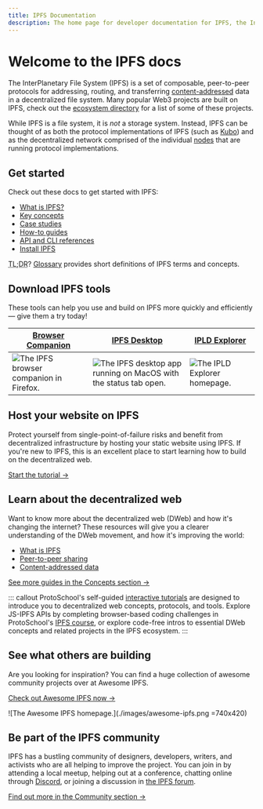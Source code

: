 ```yaml
---
title: IPFS Documentation
description: The home page for developer documentation for IPFS, the InterPlanetary File System.
---
```


# Welcome to the IPFS docs

The InterPlanetary File System (IPFS) is a set of composable, peer-to-peer protocols for addressing, routing, and transferring [content-addressed](concepts/glossary.md#content-addressing) data in a decentralized file system. Many popular Web3 projects are built on IPFS, check out the [ecosystem directory](https://ecosystem.ipfs.tech) for a list of some of these projects.

While IPFS is a file system, it is _not_ a storage system. Instead, IPFS can be thought of as both the protocol implementations of IPFS (such as [Kubo](concepts/glossary.md#kubo)) and as the decentralized network comprised of the individual [nodes](concepts/glossary.md#node) that are running protocol implementations.

## Get started

Check out these docs to get started with IPFS:

- [What is IPFS?](concepts/what-is-ipfs.md#what-is-ipfs)
- [Key concepts](concepts/README.md)
- [Case studies](concepts/README.md#examples-and-case-studies)
- [How-to guides](how-to/README.md)
- [API and CLI references](reference/README.md)
- [Install IPFS](install/README.md)

<abbr title="too long; didn't read">TL;DR</abbr>? [Glossary](concepts/glossary.md) provides short definitions of IPFS terms and concepts.


## Download IPFS tools

These tools can help you use and build on IPFS more quickly and efficiently — give them a try today!

| [Browser Companion](https://github.com/ipfs-shipyard/ipfs-companion)            | [IPFS Desktop](https://github.com/ipfs-shipyard/ipfs-desktop)                                          | [IPLD Explorer](https://explore.ipld.io/)                           |
| ------------------------------------------------------------------------------- | ------------------------------------------------------------------------------------------------------ | ------------------------------------------------------------------- |
| ![The IPFS browser companion in Firefox.](./images/ipfs-companion.png) | ![The IPFS desktop app running on MacOS with the status tab open.](./images/ipfs-desktop.png) | ![The IPLD Explorer homepage.](./images/ipld-explorer.png) |

## Host your website on IPFS

Protect yourself from single-point-of-failure risks and benefit from decentralized infrastructure by hosting your static website using IPFS. If you're new to IPFS, this is an excellent place to start learning how to build on the decentralized web.

[Start the tutorial →](how-to/websites-on-ipfs/single-page-website.md)

## Learn about the decentralized web

Want to know more about the decentralized web (DWeb) and how it's changing the internet? These resources will give you a clearer understanding of the DWeb movement, and how it's improving the world:

- [What is IPFS](concepts/what-is-ipfs.md)
- [Peer-to-peer sharing](concepts/dht.md)
- [Content-addressed data](concepts/content-addressing.md)

[See more guides in the Concepts section →](concepts/README.md)

::: callout
ProtoSchool's self-guided [interactive tutorials](https://proto.school/tutorials) are designed to introduce you to decentralized web concepts, protocols, and tools. Explore JS-IPFS APIs by completing browser-based coding challenges in ProtoSchool's [IPFS course](https://proto.school/course/ipfs), or explore code-free intros to essential DWeb concepts and related projects in the IPFS ecosystem.
:::

## See what others are building

Are you looking for inspiration? You can find a huge collection of awesome community projects over at Awesome IPFS.

[Check out Awesome IPFS now →](https://awesome.ipfs.tech/)

![The Awesome IPFS homepage.](./images/awesome-ipfs.png =740x420)

## Be part of the IPFS community

IPFS has a bustling community of designers, developers, writers, and activists who are all helping to improve the project. You can join in by attending a local meetup, helping out at a conference, chatting online through [Discord](https://discord.com/invite/KKucsCpZmY), or joining a discussion in [the IPFS forum](https://discuss.ipfs.tech/).

[Find out more in the Community section →](community/README.md)